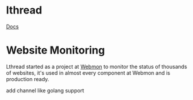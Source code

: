 lthread
=======

[Docs](http://lthread.readthedocs.org/en/latest/intro.html)

Website Monitoring
==================
Lthread started as a project at [Webmon](https://webmon.com/) to monitor the status of thousands of websites, it's  used in almost every component at Webmon and is production ready.

add channel like golang support
